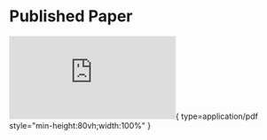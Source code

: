 # Published Paper

![SBRC](https://github.com/eduardoschulz/Interoperabilidade/blob/8c8591e375d85e3423c89fceae2b43795d471c2d/docs/papers/sbrc.pdf){ type=application/pdf style="min-height:80vh;width:100%" }
